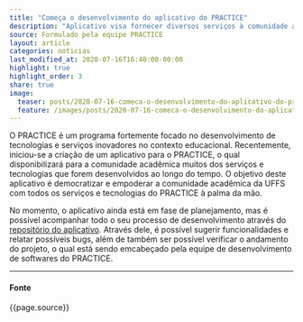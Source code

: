 ```yaml
---
title: "Começa o desenvolvimento do aplicativo do PRACTICE"
description: "Aplicativo visa fornecer diversos serviços à comunidade acadêmica"
source: Formulado pela equipe PRACTICE
layout: article
categories: noticias
last_modified_at: 2020-07-16T16:40:00-00:00
highlight: true
highlight_order: 3
share: true
image:
  teaser: posts/2020-07-16-comeca-o-desenvolvimento-do-aplicativo-do-practice.png
  feature: /images/posts/2020-07-16-comeca-o-desenvolvimento-do-aplicativo-do-practice.png
---
```


O PRACTICE é um programa fortemente focado no desenvolvimento de tecnologias e serviços inovadores no contexto educacional. Recentemente, iniciou-se a criação de um aplicativo para o PRACTICE, o qual disponibilizará para a comunidade acadêmica muitos dos serviços e tecnologias que forem desenvolvidos ao longo do tempo. O objetivo deste aplicativo é democratizar e empoderar a comunidade acadêmica da UFFS com todos os serviços e tecnologias do PRACTICE à palma da mão.

No momento, o aplicativo ainda está em fase de planejamento, mas é possível acompanhar todo o seu processo de desenvolvimento através do [repositório do aplicativo](https://github.com/practice-uffs/app-practice). Através dele, é possível sugerir funcionalidades e relatar possíveis bugs, além de também ser possível verificar o andamento do projeto, o qual está sendo emcabeçado pela equipe de desenvolvimento de softwares do PRACTICE.

---
#### Fonte
{{page.source}}